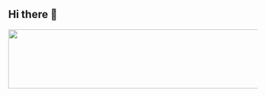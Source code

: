 ## Hi there 👋

<a href="https://github.com/devxb/gitanimals">
  <img src="https://render.gitanimals.org/lines/{leeymin130}?pet-id=1" width="1000" height="120"/>
</a>

<!--
**leeymin130/leeymin130** is a ✨ _special_ ✨ repository because its `README.md` (this file) appears on your GitHub profile.

Here are some ideas to get you started:

- 🔭 I’m currently working on ...
- 🌱 I’m currently learning ...
- 👯 I’m looking to collaborate on ...
- 🤔 I’m looking for help with ...
- 💬 Ask me about ...
- 📫 How to reach me: ...
- 😄 Pronouns: ...
- ⚡ Fun fact: ...
-->
